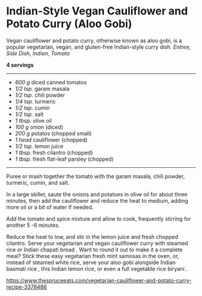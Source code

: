 # Indian-Style Vegan Cauliflower and Potato Curry (Aloo Gobi)

Vegan cauliflower and potato curry, otherwise known as aloo gobi, is a popular vegetarian, vegan, and gluten-free Indian-style curry dish.
*Entree, Side Dish, Indian, Tomato*

**4 servings**

---

- *600 g* diced canned tomatos
- *1/2 tsp.* garam masala
- *1/2 tsp.* chili powder
- *1/4 tsp.* turmeric
- *1/2 tsp.* cumin
- *1/2 tsp.* salt
- *1 tbsp.* olive oil
- *100 g* onion (diced)
- *200 g* potatos (chopped small)
- *1 head* cauliflower (chopped)
- *1/2 tsp.* lemon juice
- *1 tbsp.* fresh cilantro (chopped)
- *1 tbsp.* fresh flat-leaf parsley (chopped)

---

Puree or mash together the tomato with the garam masala, chili powder, turmeric, cumin, and salt.

In a large skillet, saute the onions and potatoes in olive oil for about three minutes, then add the cauliflower and reduce the heat to medium, adding more oil or a bit of water if needed.

Add the tomato and spice mixture and allow to cook, frequently stirring for another 5 -6 minutes.

Reduce the heat to low, and stir in the lemon juice and fresh chopped cilantro. Serve your vegetarian and vegan cauliflower curry with steamed rice or Indian chapati bread . Want to round it out to make it a complete meal? Stick these easy vegetarian fresh mint samosas in the oven, or, instead of steamed white rice, serve your aloo gobi alongside Indian basmati rice , this Indian lemon rice, or even a full vegetable rice biryani .

https://www.thespruceeats.com/vegetarian-cauliflower-and-potato-curry-recipe-3378486
